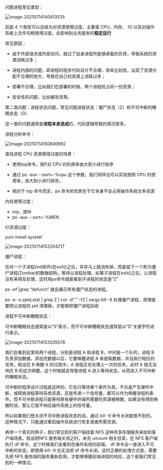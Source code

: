 

问题进程常见类型：

![image-20210714140413535](https://gitee.com/c_honghui/picture/raw/master/img/20210714140413.png)

前面 4 个类型可以总结为对资源使用过度，主要是 CPU、内存、 IO 以及对操作系统上文件句柄使用过度。会影响到业务服务的**稳定运行**

常见原因：

- 由于外部请求或外部访问，超过了自身进程所能够承载的负荷，导致系统的资源消耗过多；


- 进程内部的问题，即进程的程序代码设计不合理，效率比较低，出现了资源分配不合理的地方，导致在自己的资源上消耗过多；


- 部署不合理，比如我们在部署的时候，两个进程抢占同一份资源；


- 安全性的问题，比如被攻击等。



第二类问题：进程状态问题，常见问题进程状态：僵尸状态（Z）和不可中断的睡眠状态（D）

这一类的问题通常是**进程本身造成**的，代码逻辑导致的情况居多。

进程分析命令：

![image-20210714150840692](https://gitee.com/c_honghui/picture/raw/master/img/20210714150841.png)

查找进程 CPU 资源使用过度的场景：

- 使用top命令，按P对 CPU 的利用率由大到小进行排序

- 通过 ps -aux --sort=-%cpu 这个参数，我们同样也可以实现按照 CPU 的使用率，由大到小进行排序。

- 相对于 top 命令而言，ps 命令的优势在于它本身不会占用操作系统太多资源

内存使用过度：

- top，按M
- ps -aux --sort=-%MEN

IO资源过度：

yum install  sysstat

![image-20210714152204217](https://gitee.com/c_honghui/picture/raw/master/img/20210714152204.png)

僵尸进程：

任何一个子进程(init除外)在exit()之后，并非马上就消失掉，而是留下一个称为僵尸进程(Zombie)的数据结构，等待父进程处理。如果子进程在exit()之后，父进程没有来得及处理，这时用ps命令就能看到子进程的状态是“Z”

ps -ef |grep “defunct” 就会展示所有僵尸状态的进程。

ps -e -o ppid,stat | grep Z | cut -d” ” -f2 | xargs kill -9 处理僵尸进程，原理是要把父进程的 pid 清理掉，才能够把僵尸进程回收

进程不可中断睡眠状态：

可中断睡眠状态通常是以“S”表示，而不可中断睡眠状态通常是以“D”关键字符进行表示。

![image-20210714153335578](https://gitee.com/c_honghui/picture/raw/master/img/20210714153335.png)

我们会看到这里有两个进程，分别是进程 A 和进程 B，中间是一个队列，进程 B 负责添加数据，添加完数据以后，它要唤醒进程 A 来提取数据，并且执行相应的任务。假设在 B 唤醒 A 的过程中，A 进程正在处理上一次的任务，此时 A 就无法响应 B 的这次唤醒，这个时候就会导致进程 A 进入等待状态，从而进入不可中断的睡眠状态。



可中断的程序设计过程是这样的，它会只等待某个条件为真，不论是产生硬件中断，或释放进程等待系统资源，还是传递一个信号量，都可以作为唤醒进程的条件。而不可中断进程只能等待原有硬件终端所需要的资源被唤醒，如果没有得到唤醒的话，那么它就不响应操作系统上的信号量。




所以如果我们想关闭不可中断进程状态的话，通过 kill -9 命令关闭是做不到的。这种情况下，只能通过重启操作系统进行恢复或者所需资源。



再举一个真实的例子，我们常见到的客户端挂载 NFS 这种共享存储服务来给到客户端场景。假设把NFS 服务端关闭之时，未先 umount 相关目录，在 NFS 客户端执行 df 命令，这个时候我们会看到在操作系统的前端， df 命令会一直进入不可中断的状态，即使用 kill -9 也无法把 df 命令关闭。这时正确的处理方式是，需要先把 NFS 服务端的服务重新启用，才能够唤醒前端进程的响应，这个是我们常见到的一种情况。